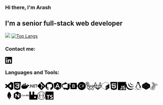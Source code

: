 ### Hi there, I'm Arash 


## I'm a senior full-stack web developer


![](https://github-readme-stats.vercel.app/api?username=Arash-Zhianfard&show_icons=true&theme=dark&line_height=33)
[![Top Langs](https://github-readme-stats.vercel.app/api/top-langs/?username=Arash-Zhianfard&layout=compact)](https://github.com/Arash-Zhianfard/github-readme-stats)


### Contact me:

[<img align="left" alt="Arash-Zhianfard linkedin" width="22px" src="./img/linkedin.svg" />](https://www.linkedin.com/in/arash-zhianfard)

<br />

### Languages and Tools:

<img style="margin-top:5px;" align="left" alt="visualstudiocode" width="26px" src="./img/visualstudiocode.svg" />
<img style="margin-top:5px;" align="left" alt="css3" width="26px" src="./img/css3.svg" />
<img style="margin-top:5px;" align="left" alt="docker" width="26px" src="./img/docker.svg" />
<img style="margin-top:5px;" align="left" alt="dotnet" width="26px" src="./img/dotnet.svg" />
<img style="margin-top:5px;" align="left" alt="git" width="26px" src="./img/git.svg" />
<img style="margin-top:5px;" align="left" alt="github" width="26px" src="./img/github.svg" />
<img style="margin-top:5px;" align="left" alt="angular" width="26px" src="./img/angular.svg" />
<img style="margin-top:5px;" align="left" alt="azuredevops" width="26px" src="./img/azuredevops.svg" />
<img style="margin-top:5px;" align="left" alt="bootstrap" width="26px" src="./img/bootstrap.svg" />
<img style="margin-top:5px;" align="left" alt="csharp" width="26px" src="./img/csharp.svg" />
<img style="margin-top:5px;" align="left" alt="githubactions" width="26px" src="./img/githubactions.svg" />
<img style="margin-top:5px;" align="left" alt="gitlab" width="26px" src="./img/gitlab.svg" />
<img style="margin-top:5px;" align="left" alt="gnubash" width="26px" src="./img/gnubash.svg" />
<img style="margin-top:5px;" align="left" alt="html5" width="26px" src="./img/html5.svg" />
<img style="margin-top:5px;" align="left" alt="javascript" width="26px" src="./img/javascript.svg" />
<img style="margin-top:5px;" align="left" alt="jquery" width="26px" src="./img/jquery.svg" />
<img style="margin-top:5px;" align="left" alt="linux" width="26px" src="./img/linux.svg" />
<img style="margin-top:5px;" align="left" alt="linuxcontainers" width="26px" src="./img/linuxcontainers.svg" />
<img style="margin-top:5px;" align="left" alt="microsoftsqlserver" width="26px" src="./img/microsoftsqlserver.svg" />
<img style="margin-top:5px;" align="left" alt="mongodb" width="26px" src="./img/mongodb.svg" />
<img style="margin-top:5px;" align="left" alt="nginx" width="26px" src="./img/nginx.svg" />
<img style="margin-top:5px;" align="left" alt="openssl" width="26px" src="./img/openssl.svg" />
<img style="margin-top:5px;" align="left" alt="rabbitmq" width="26px" src="./img/rabbitmq.svg" />
<img style="margin-top:5px;" align="left" alt="swagger" width="26px" src="./img/swagger.svg" />
<img style="margin-top:5px;" align="left" alt="typescript" width="26px" src="./img/typescript.svg" />



